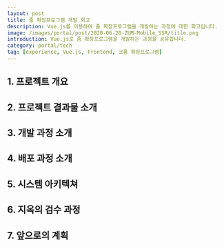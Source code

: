 ```yaml
---
layout: post
title: 줌 확장프로그램 개발 회고
description: Vue.js를 이용하여 줌 확장프로그램을 개발하는 과정에 대한 회고입니다.
image: /images/portal/post/2020-06-20-ZUM-Mobile_SSR/title.png
introduction: Vue.js로 줌 확장프로그램을 개발하는 과정을 공유합니다.
category: portal/tech
tag: [experience, Vue.js, Frontend, 크롬 확장프로그램]
---
```


## 1. 프로젝트 개요

## 2. 프로젝트 결과물 소개

## 3. 개발 과정 소개

## 4. 배포 과정 소개

## 5. 시스템 아키텍쳐

## 6. 지옥의 검수 과정

## 7. 앞으로의 계획

